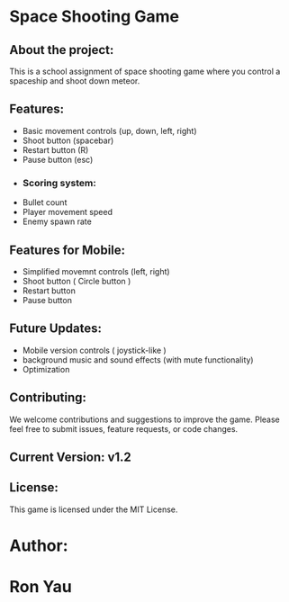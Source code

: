 # Space Shooting Game

## About the project:

This is a school assignment of space shooting game where you control a spaceship and shoot down meteor.

## Features:

- Basic movement controls (up, down, left, right)
- Shoot button (spacebar)
- Restart button (R)
- Pause button (esc)
- ### Scoring system:
- Bullet count
- Player movement speed
- Enemy spawn rate

## Features for Mobile:
- Simplified movemnt controls (left, right)
- Shoot button ( Circle button )
- Restart button
- Pause button
  
## Future Updates:

- Mobile version controls ( joystick-like )
- background music and sound effects (with mute functionality)
- Optimization
  
## Contributing:

We welcome contributions and suggestions to improve the game. Please feel free to submit issues, feature requests, or code changes.

## Current Version: v1.2

## License:

This game is licensed under the MIT License.

# Author:
# Ron Yau
